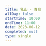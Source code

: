 ```yaml
---
title: 乳山 - 青岛
allDay: false
startTime: 10:00
endTime: 11:00
date: 2023-06-12
completed: null
type: single
---
```

